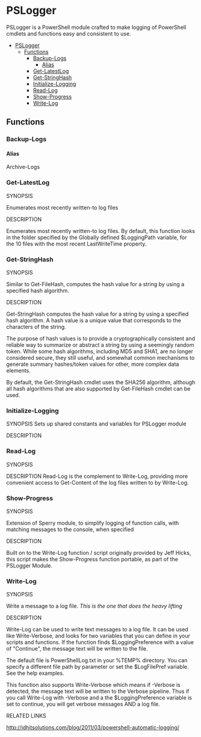 # PSLogger

PSLogger is a PowerShell module crafted to make logging of PowerShell cmdlets and functions easy and consistent to use.
<!-- TOC -->

- [PSLogger](#pslogger)
    - [Functions](#functions)
        - [Backup-Logs](#backup-logs)
            - [Alias](#alias)
        - [Get-LatestLog](#get-latestlog)
        - [Get-StringHash](#get-stringhash)
        - [Initialize-Logging](#initialize-logging)
        - [Read-Log](#read-log)
        - [Show-Progress](#show-progress)
        - [Write-Log](#write-log)

<!-- /TOC -->

## Functions

### Backup-Logs

#### Alias

Archive-Logs

### Get-LatestLog

SYNOPSIS

Enumerates most recently written-to log files

DESCRIPTION

Enumerates most recently written-to log files.
By default, this function looks in the folder specified by the Globally defined $LoggingPath variable, for the 10 files with the most recent LastWriteTime property.

### Get-StringHash

SYNOPSIS

Similar to Get-FileHash, computes the hash value for a string by using a specified hash algorithm.

DESCRIPTION

Get-StringHash computes the hash value for a string by using a specified hash algorithm. A hash value is a unique value that corresponds to the characters of the string.

The purpose of hash values is to provide a cryptographically consistent and reliable way to summarize or abstract a string by using a seemingly random token. While some hash algorithms, including MD5 and SHA1, are no longer considered secure, they still useful, and somewhat common mechanisms to generate summary hashes/token values for other, more complex data elements.

By default, the Get-StringHash cmdlet uses the SHA256 algorithm, although all hash algorithms that are also supported by Get-FileHash cmdlet can be used.

### Initialize-Logging

SYNOPSIS
Sets up shared constants and variables for PSLogger module

DESCRIPTION

### Read-Log

SYNOPSIS

DESCRIPTION
Read-Log is the complement to Write-Log, providing more convenient access to Get-Content of the log files written to by Write-Log.

### Show-Progress

SYNOPSIS

Extension of Sperry module, to simplify logging of function calls, with matching messages to the console, when specified

DESCRIPTION

Built on to the Write-Log function / script originally provided by Jeff Hicks, this script makes the Show-Progress function portable, as part of the PSLogger Module.

### Write-Log

SYNOPSIS

Write a message to a log file.
*This is the one that does the heavy lifting*

DESCRIPTION

Write-Log can be used to write text messages to a log file. It can be used like Write-Verbose, and looks for two variables that you can define in your scripts and functions. If the function finds $LoggingPreference with a value of "Continue", the message text will be written to the file.

The default file is PowerShellLog.txt in your %TEMP% directory. You can specify a different file path by parameter or set the $LogFilePref variable. See the help examples.

This function also supports Write-Verbose which means if -Verbose is detected, the message text will be written to the Verbose pipeline. Thus if you call Write-Log with -Verbose and a the $LoggingPreference variable is set to continue, you will get verbose messages AND a log file.

RELATED LINKS

http://jdhitsolutions.com/blog/2011/03/powershell-automatic-logging/
